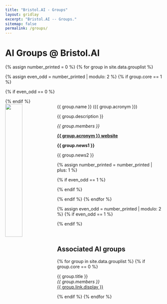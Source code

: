 ```yaml
---
title: "Bristol.AI - Groups"
layout: gridlay
excerpt: "Bristol.AI -- Groups."
sitemap: false
permalink: /groups/
---
```



# AI Groups @ Bristol.AI

{% assign number_printed = 0 %}
{% for group in site.data.grouplist %}

{% assign even_odd = number_printed | modulo: 2 %}
{% if group.core == 1 %}

{% if even_odd == 0 %}
<div class="row">
{% endif %}

<div class="col-sm-6 clearfix">
 <div class="well">
  <grpstyle>{{ group.name }} ({{ group.acronym }})</grpstyle>
  <img src="{{ site.url }}{{ site.baseurl }}/images/grouppic/{{ group.image }}" class="img-responsive" width="33%" style="float: left" />
  <p>{{ group.description }}</p>
  <p><em>{{ group.members }}</em></p>
  <p><strong><a href="{{ group.link.url }}">{{ group.acronym }} website</a></strong></p>
  <p class="text-danger"><strong> {{ group.news1 }}</strong></p>
  <p> {{ group.news2 }}</p>
 </div>
</div>

{% assign number_printed = number_printed | plus: 1 %}

{% if even_odd == 1 %}
</div>
{% endif %}

{% endif %}
{% endfor %}

{% assign even_odd = number_printed | modulo: 2 %}
{% if even_odd == 1 %}
</div>
{% endif %}

<p> &nbsp; </p>


## Associated AI groups

{% for group in site.data.grouplist %}
{% if group.core == 0 %}

  {{ group.title }} <br />
  <em>{{ group.members }} </em><br /><a href="{{ group.link.url }}">{{ group.link.display }}</a>

{% endif %}
{% endfor %}
